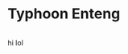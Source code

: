 <h1>Typhoon Enteng</h1>
<img href="https://external-content.duckduckgo.com/iu/?u=https%3A%2F%2Ftse1.mm.bing.net%2Fth%3Fid%3DOIP.gEiXIJFM5z6GW_LXVkWIKAHaEq%26pid%3DApi&f=1&ipt=8402f694142678933be59cd5d69744e9263cd3cecec00971425004a4f1249cda&ipo=images">

hi lol
